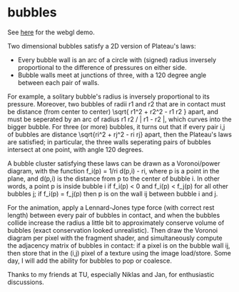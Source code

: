 # bubbles

See [here](https://littlebadger.github.io/bblwebgl.html) for the webgl demo.

Two dimensional bubbles satisfy a 2D version of Plateau's laws:
 * Every bubble wall is an arc of a circle with (signed) radius inversely proportional to the difference of pressures on either side. 
 * Bubble walls meet at junctions of three, with a 120 degree angle between each pair of walls.

For example, a solitary bubble's radius is inversely proportional to its pressure. Moreover, two bubbles of radii r1 and r2 that are in contact must be distance (from center to center) \sqrt{ r1^2 + r2^2 - r1 r2 } apart, and must be seperated by an arc of radius r1 r2 / | r1 - r2 |, which curves into the bigger bubble. For three (or more) bubbles, it turns out that if every pair i,j of bubbles are distance \sqrt{ri^2 + rj^2 - ri rj} apart, then the Plateau's laws are satisfied; in particular, the three walls seperating pairs of bubbles intersect at one point, with angle 120 degrees. 

A bubble cluster satisfying these laws can be drawn as a Voronoi/power diagram, with the function f_i(p) = 1/ri d(p,i) - ri, where p is a point in the plane, and d(p,i) is the distance from p to the center of bubble i. In other words, a point p is inside bubble i if f_i(p) < 0 and f_i(p) < f_j(p) for all other bubbles j; if f_i(p) = f_j(p) then p is on the wall ij between bubble i and j.

For the animation, apply a Lennard-Jones type force (with correct rest length) between every pair of bubbles in contact, and when the bubbles collide increase the radius a little bit to approximately conserve volume of bubbles (exact conservation looked unrealistic). Then draw the Voronoi diagram per pixel with the fragment shader, and simultaneously compute the adjacency matrix of bubbles in contact: if a pixel is on the bubble wall ij, then store that in the (i,j) pixel of a texture using the image load/store. Some day, I will add the ability for bubbles to pop or coalesce. 

Thanks to my friends at TU, especially Niklas and Jan, for enthusiastic discussions. 


